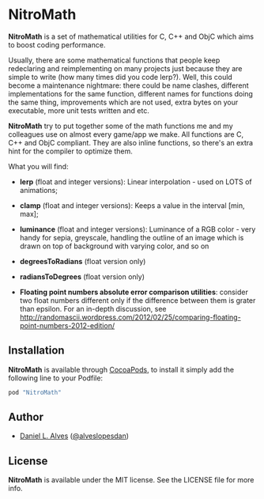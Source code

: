 NitroMath
==========

**NitroMath** is a set of mathematical utilities for C, C++ and ObjC which aims to boost coding performance.

Usually, there are some mathematical functions that people keep redeclaring and reimplementing on many projects just because they are simple to write (how many times did you code lerp?). Well, this could become a maintenance nightmare: there could be name clashes, different implementations for the same function, different names for functions doing the same thing, improvements which are not used, extra bytes on your executable, more unit tests written and etc.

**NitroMath** try to put together some of the math functions me and my colleagues use on almost every game/app we make. All functions are C, C++ and ObjC compliant. They are also inline functions, so there's an extra hint for the compiler to optimize them.

What you will find:

* **lerp** (float and integer versions): Linear interpolation - used on LOTS of animations;
 
* **clamp** (float and integer versions): Keeps a value in the interval [min, max];
 
* **luminance** (float and integer versions): Luminance of a RGB color - very handy for sepia, greyscale, handling the outline of an image which is drawn on top of background with varying color, and so on
 
* **degreesToRadians** (float version only)

* **radiansToDegrees** (float version only)
 
* **Floating point numbers absolute error comparison utilities**: consider two float numbers different only if the difference between them is grater than epsilon. For an in-depth discussion, see http://randomascii.wordpress.com/2012/02/25/comparing-floating-point-numbers-2012-edition/

Installation
------------

**NitroMath** is available through [CocoaPods](http://cocoapods.org), to install it simply add the following line to your Podfile:

```ruby
pod "NitroMath"
```

Author
------

- [Daniel L. Alves](http://github.com/danielalves) ([@alveslopesdan](https://twitter.com/alveslopesdan))

License
-------

**NitroMath** is available under the MIT license. See the LICENSE file for more info.
